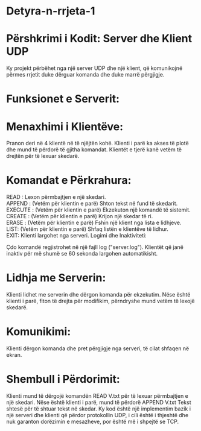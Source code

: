 # Detyra-n-rrjeta-1

 # Përshkrimi i Kodit: Server dhe Klient UDP
Ky projekt përbëhet nga një server UDP dhe një klient, që komunikojnë përmes rrjetit duke dërguar komanda dhe duke marrë përgjigje.

# Funksionet e Serverit:
# Menaxhimi i Klientëve:
Pranon deri në 4 klientë në të njëjtën kohë.
Klienti i parë ka akses të plotë dhe mund të përdorë të gjitha komandat.
Klientët e tjerë kanë vetëm të drejtën për të lexuar skedarë.

# Komandat e Përkrahura:
READ <file>: Lexon përmbajtjen e një skedari. <br>
APPEND <file> <text>: (Vetëm për klientin e parë) Shton tekst në fund të skedarit. <br>
EXECUTE <command>: (Vetëm për klientin e parë) Ekzekuton një komandë të sistemit. <br>
CREATE <file>: (Vetëm për klientin e parë) Krijon një skedar të ri. <br>
ERASE <client>: (Vetëm për klientin e parë) Fshin një klient nga lista e lidhjeve. <br>
LIST: (Vetëm për klientin e parë) Shfaq listën e klientëve të lidhur. <br>
EXIT: Klienti largohet nga serveri.
Logimi dhe Inaktiviteti:

Çdo komandë regjistrohet në një fajll log ("server.log").
Klientët që janë inaktiv për më shumë se 60 sekonda largohen automatikisht.

# Lidhja me Serverin:
Klienti lidhet me serverin dhe dërgon komanda për ekzekutim.
Nëse është klienti i parë, fiton të drejta për modifikim, përndryshe mund vetëm të lexojë skedarë.

# Komunikimi:
Klienti dërgon komanda dhe pret përgjigje nga serveri, të cilat shfaqen në ekran.

# Shembull i Përdorimit:
Klienti mund të dërgojë komandën READ V.txt për të lexuar përmbajtjen e një skedari.
Nëse është klienti i parë, mund të përdorë APPEND V.txt Tekst shtesë për të shtuar tekst në skedar.
Ky kod është një implementim bazik i një serveri dhe klienti që përdor protokollin UDP, i cili është i thjeshtë dhe nuk garanton dorëzimin e mesazheve, por është më i shpejtë se TCP.
